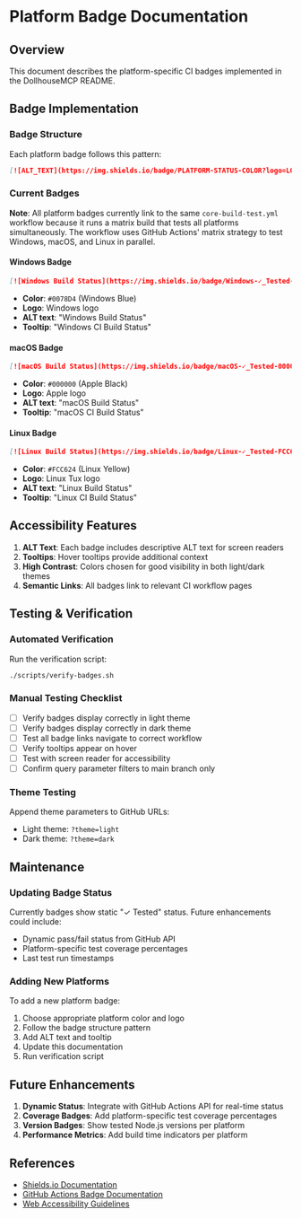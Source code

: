 # Platform Badge Documentation

## Overview
This document describes the platform-specific CI badges implemented in the DollhouseMCP README.

## Badge Implementation

### Badge Structure
Each platform badge follows this pattern:
```markdown
[![ALT_TEXT](https://img.shields.io/badge/PLATFORM-STATUS-COLOR?logo=LOGO&logoColor=COLOR)](LINK "TOOLTIP")
```

### Current Badges

**Note**: All platform badges currently link to the same `core-build-test.yml` workflow because it runs a matrix build that tests all platforms simultaneously. The workflow uses GitHub Actions' matrix strategy to test Windows, macOS, and Linux in parallel.

#### Windows Badge
```markdown
[![Windows Build Status](https://img.shields.io/badge/Windows-✓_Tested-0078D4?logo=windows&logoColor=white)](https://github.com/mickdarling/DollhouseMCP/actions/workflows/core-build-test.yml?query=branch:main "Windows CI Build Status")
```
- **Color**: `#0078D4` (Windows Blue)
- **Logo**: Windows logo
- **ALT text**: "Windows Build Status"
- **Tooltip**: "Windows CI Build Status"

#### macOS Badge
```markdown
[![macOS Build Status](https://img.shields.io/badge/macOS-✓_Tested-000000?logo=apple&logoColor=white)](https://github.com/mickdarling/DollhouseMCP/actions/workflows/core-build-test.yml?query=branch:main "macOS CI Build Status")
```
- **Color**: `#000000` (Apple Black)
- **Logo**: Apple logo
- **ALT text**: "macOS Build Status"
- **Tooltip**: "macOS CI Build Status"

#### Linux Badge
```markdown
[![Linux Build Status](https://img.shields.io/badge/Linux-✓_Tested-FCC624?logo=linux&logoColor=black)](https://github.com/mickdarling/DollhouseMCP/actions/workflows/core-build-test.yml?query=branch:main "Linux CI Build Status")
```
- **Color**: `#FCC624` (Linux Yellow)
- **Logo**: Linux Tux logo
- **ALT text**: "Linux Build Status"
- **Tooltip**: "Linux CI Build Status"

## Accessibility Features

1. **ALT Text**: Each badge includes descriptive ALT text for screen readers
2. **Tooltips**: Hover tooltips provide additional context
3. **High Contrast**: Colors chosen for good visibility in both light/dark themes
4. **Semantic Links**: All badges link to relevant CI workflow pages

## Testing & Verification

### Automated Verification
Run the verification script:
```bash
./scripts/verify-badges.sh
```

### Manual Testing Checklist
- [ ] Verify badges display correctly in light theme
- [ ] Verify badges display correctly in dark theme
- [ ] Test all badge links navigate to correct workflow
- [ ] Verify tooltips appear on hover
- [ ] Test with screen reader for accessibility
- [ ] Confirm query parameter filters to main branch only

### Theme Testing
Append theme parameters to GitHub URLs:
- Light theme: `?theme=light`
- Dark theme: `?theme=dark`

## Maintenance

### Updating Badge Status
Currently badges show static "✓ Tested" status. Future enhancements could include:
- Dynamic pass/fail status from GitHub API
- Platform-specific test coverage percentages
- Last test run timestamps

### Adding New Platforms
To add a new platform badge:
1. Choose appropriate platform color and logo
2. Follow the badge structure pattern
3. Add ALT text and tooltip
4. Update this documentation
5. Run verification script

## Future Enhancements

1. **Dynamic Status**: Integrate with GitHub Actions API for real-time status
2. **Coverage Badges**: Add platform-specific test coverage percentages
3. **Version Badges**: Show tested Node.js versions per platform
4. **Performance Metrics**: Add build time indicators per platform

## References
- [Shields.io Documentation](https://shields.io/)
- [GitHub Actions Badge Documentation](https://docs.github.com/en/actions/monitoring-and-troubleshooting-workflows/adding-a-workflow-status-badge)
- [Web Accessibility Guidelines](https://www.w3.org/WAI/WCAG21/quickref/)